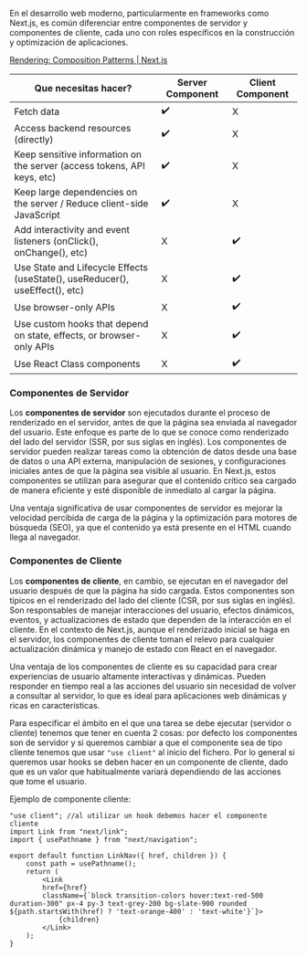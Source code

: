 En el desarrollo web moderno, particularmente en frameworks como Next.js, es común diferenciar entre componentes de servidor y componentes de cliente, cada uno con roles específicos en la construcción y optimización de aplicaciones.

[Rendering: Composition Patterns | Next.js](https://nextjs.org/docs/app/building-your-application/rendering/composition-patterns)

| Que necesitas hacer?                                                         | Server Component | Client Component |
| ---------------------------------------------------------------------------- | ---------------- | ---------------- |
| Fetch data                                                                   | ✔️               | X                |
| Access backend resources (directly)                                          | ✔️               | X                |
| Keep sensitive information on the server (access tokens, API keys, etc)      | ✔️               | X                |
| Keep large dependencies on the server / Reduce client-side JavaScript        | ✔️               | X                |
| Add interactivity and event listeners (onClick(), onChange(), etc)           | X                | ✔️               |
| Use State and Lifecycle Effects (useState(), useReducer(), useEffect(), etc) | X                | ✔️               |
| Use browser-only APIs                                                        | X                | ✔️               |
| Use custom hooks that depend on state, effects, or browser-only APIs         | X                | ✔️               |
| Use React Class components                                                   | X                | ✔️               |

### Componentes de Servidor

Los **componentes de servidor** son ejecutados durante el proceso de renderizado en el servidor, antes de que la página sea enviada al navegador del usuario. Este enfoque es parte de lo que se conoce como renderizado del lado del servidor (SSR, por sus siglas en inglés). Los componentes de servidor pueden realizar tareas como la obtención de datos desde una base de datos o una API externa, manipulación de sesiones, y configuraciones iniciales antes de que la página sea visible al usuario. En Next.js, estos componentes se utilizan para asegurar que el contenido crítico sea cargado de manera eficiente y esté disponible de inmediato al cargar la página.

Una ventaja significativa de usar componentes de servidor es mejorar la velocidad percibida de carga de la página y la optimización para motores de búsqueda (SEO), ya que el contenido ya está presente en el HTML cuando llega al navegador.

### Componentes de Cliente

Los **componentes de cliente**, en cambio, se ejecutan en el navegador del usuario después de que la página ha sido cargada. Estos componentes son típicos en el renderizado del lado del cliente (CSR, por sus siglas en inglés). Son responsables de manejar interacciones del usuario, efectos dinámicos, eventos, y actualizaciones de estado que dependen de la interacción en el cliente. En el contexto de Next.js, aunque el renderizado inicial se haga en el servidor, los componentes de cliente toman el relevo para cualquier actualización dinámica y manejo de estado con React en el navegador.

Una ventaja de los componentes de cliente es su capacidad para crear experiencias de usuario altamente interactivas y dinámicas. Pueden responder en tiempo real a las acciones del usuario sin necesidad de volver a consultar al servidor, lo que es ideal para aplicaciones web dinámicas y ricas en características.

Para especificar el ámbito en el que una tarea se debe ejecutar (servidor o cliente) tenemos que tener en cuenta 2 cosas: por defecto los componentes son de servidor y si queremos cambiar a que el componente sea de tipo cliente tenemos que usar `"use client"` al inicio del fichero. Por lo general si queremos usar hooks se deben hacer en un componente de cliente, dado que es un valor que habitualmente variará dependiendo de las acciones que tome el usuario.

Ejemplo de componente cliente:

``` JSX
"use client"; //al utilizar un hook debemos hacer el componente cliente 
import Link from "next/link";
import { usePathname } from "next/navigation";

export default function LinkNav({ href, children }) {
	const path = usePathname();
	return (
		<Link
		href={href}
		className={`block transition-colors hover:text-red-500 duration-300" px-4 py-3 text-grey-200 bg-slate-900 rounded ${path.startsWith(href) ? 'text-orange-400' : 'text-white'}`}>
			{children}
		</Link>
	);
}
```